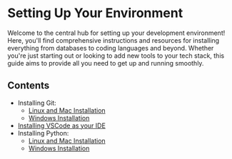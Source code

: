 # Setting Up Your Environment

Welcome to the central hub for setting up your development environment! Here, you'll find comprehensive instructions and resources for installing everything from databases to coding languages and beyond. Whether you're just starting out or looking to add new tools to your tech stack, this guide aims to provide all you need to get up and running smoothly.

## Contents

* Installing Git:
  * [Linux and Mac Installation](/00_setting_up_your_environment/git/linux_and_mac/git_setup.md)
  * [Windows Installation](/00_setting_up_your_environment/git/windows/git_setup.md)
* [Installing VSCode as your IDE](/00_setting_up_your_environment/IDE/VSCode.md)
* Installing Python:
  * [Linux and Mac Installation](/00_setting_up_your_environment/python/linux_and_mac/installing_python.md)
  * [Windows Installation](/00_setting_up_your_environment/python/windows/installing_Python.md)

